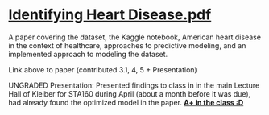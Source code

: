 # [Identifying Heart Disease.pdf](https://github.com/bilan604/HeartDisease/blob/main/Identifying%20Heart%20Disease.pdf)  

A paper covering the dataset, the Kaggle notebook, American heart disease in the context of healthcare, approaches to predictive modeling, and an implemented approach to modeling the dataset.

Link above to paper (contributed 3.1, 4, 5 + Presentation)

UNGRADED Presentation: Presented findings to class in in the main Lecture Hall of Kleiber for STA160 during April (about a month before it was due), had already found the optimized model in the paper. <b><ins> A+ in the class :D </ins></b>

